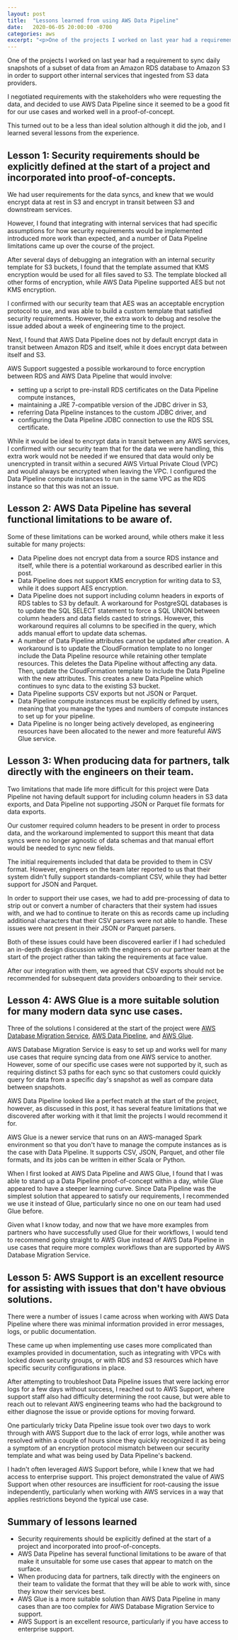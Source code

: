 ```yaml
---
layout: post
title:  "Lessons learned from using AWS Data Pipeline"
date:   2020-06-05 20:00:00 -0700
categories: aws
excerpt: "<p>One of the projects I worked on last year had a requirement to sync daily snapshots of data from Amazon RDS to Amazon S3 in order to support other internal services that ingested from S3 data providers.</p><p>I decided to use AWS Data Pipeline since it seemed to be a good fit for our use cases and worked well in a proof-of-concept.</p><p>This turned out to be a less than ideal solution although it did the job, and I learned several lessons from the experience.</p>"
---
```


One of the projects I worked on last year had a requirement to sync daily snapshots of a subset of data from an Amazon RDS database to Amazon S3 in order to support other internal services that ingested from S3 data providers.

I negotiated requirements with the stakeholders who were requesting the data, and decided to use AWS Data Pipeline since it seemed to be a good fit for our use cases and worked well in a proof-of-concept.

This turned out to be a less than ideal solution although it did the job, and I learned several lessons from the experience.

## Lesson 1: Security requirements should be explicitly defined at the start of a project and incorporated into proof-of-concepts.

We had user requirements for the data syncs, and knew that we would encrypt data at rest in S3 and encrypt in transit between S3 and downstream services.

However, I found that integrating with internal services that had specific assumptions for how security requirements would be implemented introduced more work than expected, and a number of Data Pipeline limitations came up over the course of the project.

After several days of debugging an integration with an internal security template for S3 buckets, I found that the template assumed that KMS encryption would be used for all files saved to S3.  The template blocked all other forms of encryption, while AWS Data Pipeline supported AES but not KMS encryption.

I confirmed with our security team that AES was an acceptable encryption protocol to use, and was able to build a custom template that satisfied security requirements.  However, the extra work to debug and resolve the issue added about a week of engineering time to the project.

Next, I found that AWS Data Pipeline does not by default encrypt data in transit between Amazon RDS and itself, while it does encrypt data between itself and S3.

AWS Support suggested a possible workaround to force encryption between RDS and AWS Data Pipeline that would involve:

* setting up a script to pre-install RDS certificates on the Data Pipeline compute instances,
* maintaining a JRE 7-compatible version of the JDBC driver in S3,
* referring Data Pipeline instances to the custom JDBC driver, and
* configuring the Data Pipeline JDBC connection to use the RDS SSL certificate.

While it would be ideal to encrypt data in transit between any AWS services, I confirmed with our security team that for the data we were handling, this extra work would not be needed if we ensured that data would only be unencrypted in transit within a secured AWS Virtual Private Cloud (VPC) and would always be encrypted when leaving the VPC.  I configured the Data Pipeline compute instances to run in the same VPC as the RDS instance so that this was not an issue.

## Lesson 2: AWS Data Pipeline has several functional limitations to be aware of.

Some of these limitations can be worked around, while others make it less suitable for many projects:

* Data Pipeline does not encrypt data from a source RDS instance and itself, while there is a potential workaround as described earlier in this post.
* Data Pipeline does not support KMS encryption for writing data to S3, while it does support AES encryption.
* Data Pipeline does not support including column headers in exports of RDS tables to S3 by default.  A workaround for PostgreSQL databases is to update the SQL SELECT statement to force a SQL UNION between column headers and data fields casted to strings.  However, this workaround requires all columns to be specified in the query, which adds manual effort to update data schemas.
* A number of Data Pipeline attributes cannot be updated after creation.  A workaround is to update the CloudFormation template to no longer include the Data Pipeline resource while retaining other template resources.  This deletes the Data Pipeline without affecting any data.  Then, update the CloudFormation template to include the Data Pipeline with the new attributes.  This creates a new Data Pipeline which continues to sync data to the existing S3 bucket.
* Data Pipeline supports CSV exports but not JSON or Parquet.
* Data Pipeline compute instances must be explicitly defined by users, meaning that you manage the types and numbers of compute instances to set up for your pipeline.
* Data Pipeline is no longer being actively developed, as engineering resources have been allocated to the newer and more featureful AWS Glue service.

## Lesson 3: When producing data for partners, talk directly with the engineers on their team.

Two limitations that made life more difficult for this project were Data Pipeline not having default support for including column headers in S3 data exports, and Data Pipeline not supporting JSON or Parquet file formats for data exports.

Our customer required column headers to be present in order to process data, and the workaround implemented to support this meant that data syncs were no longer agnostic of data schemas and that manual effort would be needed to sync new fields.

The initial requirements included that data be provided to them in CSV format.  However, engineers on the team later reported to us that their system didn't fully support standards-compliant CSV, while they had better support for JSON and Parquet.

In order to support their use cases, we had to add pre-processing of data to strip out or convert a number of characters that their system had issues with, and we had to continue to iterate on this as records came up including additional characters that their CSV parsers were not able to handle.  These issues were not present in their JSON or Parquet parsers.

Both of these issues could have been discovered earlier if I had scheduled an in-depth design discussion with the engineers on our partner team at the start of the project rather than taking the requirements at face value.

After our integration with them, we agreed that CSV exports should not be recommended for subsequent data providers onboarding to their service.

## Lesson 4: AWS Glue is a more suitable solution for many modern data sync use cases.

Three of the solutions I considered at the start of the project were [AWS Database Migration Service](https://aws.amazon.com/dms/), [AWS Data Pipeline](https://aws.amazon.com/datapipeline/), and [AWS Glue](https://aws.amazon.com/glue/).

AWS Database Migration Service is easy to set up and works well for many use cases that require syncing data from one AWS service to another.  However, some of our specific use cases were not supported by it, such as requiring distinct S3 paths for each sync so that customers could quickly query for data from a specific day's snapshot as well as compare data between snapshots.

AWS Data Pipeline looked like a perfect match at the start of the project, however, as discussed in this post, it has several feature limitations that we discovered after working with it that limit the projects I would recommend it for.

AWS Glue is a newer service that runs on an AWS-managed Spark environment so that you don't have to manage the compute instances as is the case with Data Pipeline.  It supports CSV, JSON, Parquet, and other file formats, and its jobs can be written in either Scala or Python.

When I first looked at AWS Data Pipeline and AWS Glue, I found that I was able to stand up a Data Pipeline proof-of-concept within a day, while Glue appeared to have a steeper learning curve.  Since Data Pipeline was the simplest solution that appeared to satisfy our requirements, I recommended we use it instead of Glue, particularly since no one on our team had used Glue before.

Given what I know today, and now that we have more examples from partners who have successfully used Glue for their workflows, I would tend to recommend going straight to AWS Glue instead of AWS Data Pipeline in use cases that require more complex workflows than are supported by AWS Database Migration Service.

## Lesson 5: AWS Support is an excellent resource for assisting with issues that don't have obvious solutions.

There were a number of issues I came across when working with AWS Data Pipeline where there was minimal information provided in error messages, logs, or public documentation.

These came up when implementing use cases more complicated than examples provided in documentation, such as integrating with VPCs with locked down security groups, or with RDS and S3 resources which have specific security configurations in place.

After attempting to troubleshoot Data Pipeline issues that were lacking error logs for a few days without success, I reached out to AWS Support, where support staff also had difficulty determining the root cause, but were able to reach out to relevant AWS engineering teams who had the background to either diagnose the issue or provide options for moving forward.

One particularly tricky Data Pipeline issue took over two days to work through with AWS Support due to the lack of error logs, while another was resolved within a couple of hours since they quickly recognized it as being a symptom of an encryption protocol mismatch between our security template and what was being used by Data Pipeline's backend.

I hadn't often leveraged AWS Support before, while I knew that we had access to enterprise support.  This project demonstrated the value of AWS Support when other resources are insufficient for root-causing the issue independently, particularly when working with AWS services in a way that applies restrictions beyond the typical use case.

## Summary of lessons learned

* Security requirements should be explicitly defined at the start of a project and incorporated into proof-of-concepts.
* AWS Data Pipeline has several functional limitations to be aware of that make it unsuitable for some use cases that appear to match on the surface.
* When producing data for partners, talk directly with the engineers on their team to validate the format that they will be able to work with, since they know their services best.
* AWS Glue is a more suitable solution than AWS Data Pipeline in many cases than are too complex for AWS Database Migration Service to support.
* AWS Support is an excellent resource, particularly if you have access to enterprise support.
